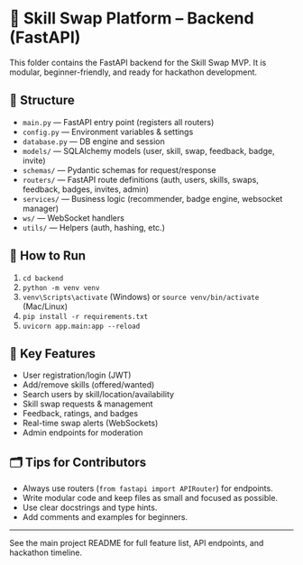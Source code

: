 
# 🚀 Skill Swap Platform – Backend (FastAPI)

This folder contains the FastAPI backend for the Skill Swap MVP. It is modular, beginner-friendly, and ready for hackathon development.

## 📁 Structure
- `main.py` — FastAPI entry point (registers all routers)
- `config.py` — Environment variables & settings
- `database.py` — DB engine and session
- `models/` — SQLAlchemy models (user, skill, swap, feedback, badge, invite)
- `schemas/` — Pydantic schemas for request/response
- `routers/` — FastAPI route definitions (auth, users, skills, swaps, feedback, badges, invites, admin)
- `services/` — Business logic (recommender, badge engine, websocket manager)
- `ws/` — WebSocket handlers
- `utils/` — Helpers (auth, hashing, etc.)

## 🏁 How to Run
1. `cd backend`
2. `python -m venv venv`
3. `venv\Scripts\activate` (Windows) or `source venv/bin/activate` (Mac/Linux)
4. `pip install -r requirements.txt`
5. `uvicorn app.main:app --reload`

## 📝 Key Features
- User registration/login (JWT)
- Add/remove skills (offered/wanted)
- Search users by skill/location/availability
- Skill swap requests & management
- Feedback, ratings, and badges
- Real-time swap alerts (WebSockets)
- Admin endpoints for moderation

## 🗂️ Tips for Contributors
- Always use routers (`from fastapi import APIRouter`) for endpoints.
- Write modular code and keep files as small and focused as possible.
- Use clear docstrings and type hints.
- Add comments and examples for beginners.

---
See the main project README for full feature list, API endpoints, and hackathon timeline.
